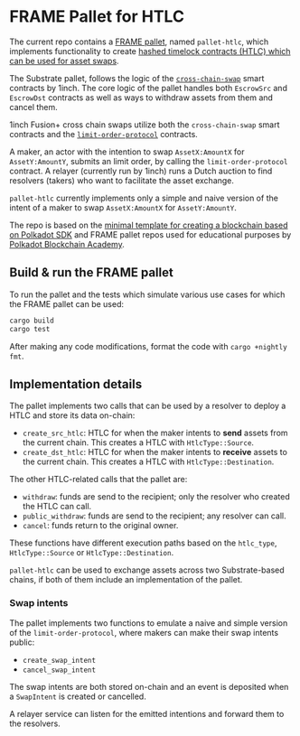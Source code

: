# FRAME Pallet for HTLC

The current repo contains a [FRAME pallet](https://paritytech.github.io/polkadot-sdk/master/polkadot_sdk_docs/polkadot_sdk/frame_runtime/index.html),
named `pallet-htlc`, which implements functionality to create
[hashed timelock contracts (HTLC) which can be used for asset swaps](https://1inch.io/assets/1inch-fusion-plus.pdf).

The Substrate pallet, follows the logic of the [`cross-chain-swap`](https://github.com/1inch/cross-chain-swap)
smart contracts by 1inch. The core logic of the pallet handles both `EscrowSrc`
and `EscrowDst` contracts as well as ways to withdraw assets from them and
cancel them.

1inch Fusion+ cross chain swaps utilize both the `cross-chain-swap` smart
contracts and the [`limit-order-protocol`](https://github.com/1inch/limit-order-protocol/tree/master/contracts) contracts.

A maker, an actor with the intention to swap `AssetX:AmountX` for `AssetY:AmountY`,
submits an limit order, by calling the `limit-order-protocol` contract.
A relayer (currently run by 1inch) runs a Dutch auction to find resolvers (takers)
who want to facilitate the asset exchange.

`pallet-htlc` currently implements only a simple and naive version of the intent
of a maker to swap `AssetX:AmountX` for `AssetY:AmountY`.

The repo is based on the [minimal template for creating a blockchain based on Polkadot SDK](https://github.com/paritytech/polkadot-sdk-minimal-template)
and FRAME pallet repos used for educational purposes by
[Polkadot Blockchain Academy](https://github.com/Polkadot-Blockchain-Academy).

## Build & run the FRAME pallet

To run the pallet and the tests which simulate various use cases for which
the FRAME pallet can be used:

```bash
cargo build
cargo test
```

After making any code modifications, format the code with `cargo +nightly fmt`.

## Implementation details

The pallet implements two calls that can be used by a resolver to deploy
a HTLC and store its data on-chain:

- `create_src_htlc`: HTLC for when the maker intents to **send** assets from the current chain. This creates a HTLC with `HtlcType::Source`.
- `create_dst_htlc`: HTLC for when the maker intents to **receive** assets to the current chain. This creates a HTLC with `HtlcType::Destination`.

The other HTLC-related calls that the pallet are:
- `withdraw`: funds are send to the recipient; only the resolver who created the HTLC can call.
- `public_withdraw`: funds are send to the recipient; any resolver can call.
- `cancel`: funds return to the original owner.

These functions have different execution paths based on the `htlc_type`,
`HtlcType::Source` or `HtlcType::Destination`.

`pallet-htlc` can be used to exchange assets across two Substrate-based chains,
if both of them include an implementation of the pallet.

### Swap intents

The pallet implements two functions to emulate a naive and simple version of
the `limit-order-protocol`, where makers can make their swap intents public:
- `create_swap_intent`
- `cancel_swap_intent`

The swap intents are both stored on-chain and an event is deposited when
a `SwapIntent` is created or cancelled.

A relayer service can listen for the emitted intentions and forward them
to the resolvers.
